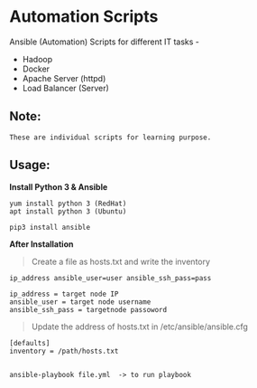 # Automation Scripts
Ansible (Automation) Scripts for different IT tasks -

 * Hadoop
 * Docker
 * Apache Server (httpd)
 * Load Balancer (Server)
 
 
 
## Note:

	These are individual scripts for learning purpose.
	
	

## Usage:

__Install Python 3 & Ansible__ 
	
	yum install python 3 (RedHat)
	apt install python 3 (Ubuntu)

	pip3 install ansible 
	
	
__After Installation__
	
	
> Create a file as hosts.txt and write the inventory
	
	ip_address ansible_user=user ansible_ssh_pass=pass
	
	ip_address = target node IP
	ansible_user = target node username
	ansible_ssh_pass = targetnode passoword

> Update the address of hosts.txt in /etc/ansible/ansible.cfg
		
	[defaults]
	inventory = /path/hosts.txt
	
	
	ansible-playbook file.yml  -> to run playbook
	
	
